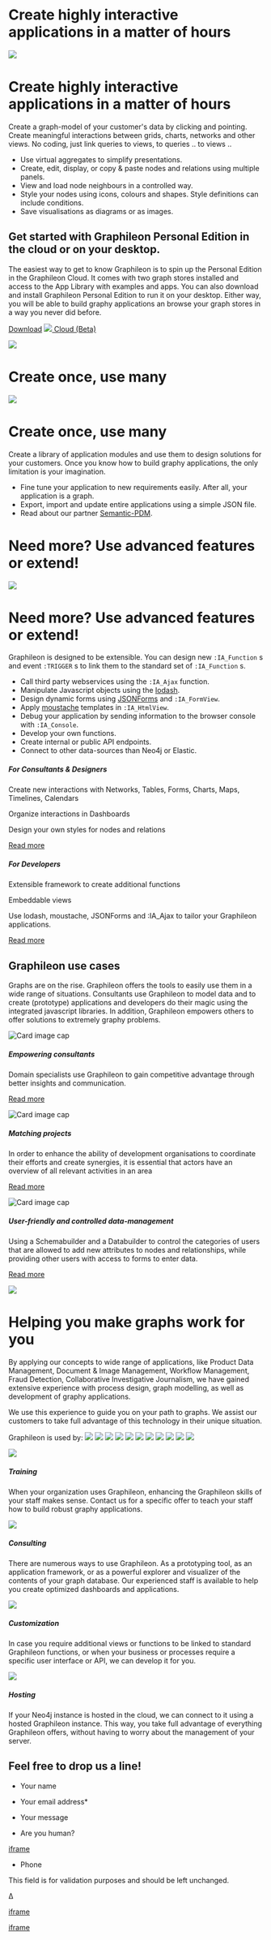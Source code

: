# Create highly interactive applications in a matter of hours

![](https://graphileon.com/app/uploads/2018/03/keyBenefits1-1-1014x1210.jpg)

# Create highly interactive applications in a matter of hours

Create a graph-model of your customer's data by clicking and pointing. Create meaningful interactions between grids, charts, networks and other views. No coding, just link queries to views, to queries .. to views ..

- Use virtual aggregates to simplify presentations.
- Create, edit, display, or copy & paste nodes and relations using multiple panels.
- View and load node neighbours in a controlled way.
- Style your nodes using icons, colours and shapes. Style definitions can include conditions.
- Save visualisations as diagrams or as images.

## Get started with Graphileon Personal Edition in the cloud or on your desktop.

The easiest way to get to know Graphileon is to spin up the Personal Edition in the Graphileon Cloud. It comes with two graph stores installed and access to the App Library with examples and apps. You can also download and install Graphileon Personal Edition to run it on your desktop. Either way, you will be able to build graphy applications an browse your graph stores in a way you never did before.

[Download](https://graphileon.com/request-graphileon-application/) [![](https://graphileon.app/img/graphileon-logo.png) Cloud (Beta)](https://graphileon.app/)

![](https://graphileon.com/app/uploads/2018/03/iMac_sandbox_02.png)

# Create once, use many

![](https://graphileon.com/app/uploads/2018/03/keyBenefits2-1-920x1096.jpg)

# Create once, use many

Create a library of application modules and use them to design solutions for your customers. Once you know how to build graphy applications, the only limitation is your imagination.

- Fine tune your application to new requirements easily. After all, your application is a graph.
- Export, import and update entire applications using a simple JSON file.
- Read about our partner [Semantic-PDM](https://graphileon.com/empowering-consultants/).

# Need more? Use advanced features or extend!

![](https://graphileon.com/app/uploads/2018/03/MacBook_devs_01-1100x612.jpg)

# Need more? Use advanced features or extend!

Graphileon is designed to be extensible. You can design new `:IA_Function` s and event `:TRIGGER` s to link them to the standard set of `:IA_Function` s.

- Call third party webservices using the `:IA_Ajax` function.
- Manipulate Javascript objects using the [Iodash](https://lodash.com/).
- Design dynamic forms using [JSONForms](http://jsonforms.io/) and `:IA_FormView`.
- Apply [moustache](https://mustache.github.io/) templates in `:IA_HtmlView`.
- Debug your application by sending information to the browser console with `:IA_Console`.
- Develop your own functions.
- Create internal or public API endpoints.
- Connect to other data-sources than Neo4j or Elastic.

##### For Consultants & Designers

Create new interactions with Networks, Tables, Forms, Charts, Maps, Timelines, Calendars

Organize interactions in Dashboards

Design your own styles for nodes and relations

[Read more](https://docs.graphileon.com/graphileon/For_Dashboard_Designers/index.html)

##### For Developers

Extensible framework to create additional functions

Embeddable views

Use lodash, moustache, JSONForms and :IA\_Ajax to tailor your Graphileon applications.

[Read more](https://docs.graphileon.com/graphileon/Getting_started/Setup_Graphileon_Personal_Edition.html)

## Graphileon use cases

Graphs are on the rise. Graphileon offers the tools to easily use them in a wide range of situations. Consultants use Graphileon to model data and to create (prototype) applications and developers do their magic using the integrated javascript libraries. In addition, Graphileon empowers others to offer solutions to extremely graphy problems.

![Card image cap](https://graphileon.com/app/uploads/2018/03/network-3148727_1920-1-710x472.jpg)

##### Empowering consultants

Domain specialists use Graphileon to gain competitive advantage through better insights and communication.

[Read more](https://graphileon.com/empowering-consultants/)

![Card image cap](https://graphileon.com/app/uploads/2018/03/graph-case-710x472.jpg)

##### Matching projects

In order to enhance the ability of development organisations to coordinate their efforts and create synergies, it is essential that actors have an overview of all relevant activities in an area

[Read more](https://graphileon.com/matching-projects/)

![Card image cap](https://graphileon.com/app/uploads/2018/03/Screen-Shot-2018-03-14-at-19.09.06.png-710x472.jpg)

##### User-friendly and controlled data-management

Using a Schemabuilder and a Databuilder to control the categories of users that are allowed to add new attributes to nodes and relationships, while providing other users with access to forms to enter data.

[Read more](https://graphileon.com/user-fiendly-and-controlled-data-management/)

![](https://graphileon.com/app/uploads/2018/03/iMac_consult_01.png)

# Helping you make graphs work for you

By applying our concepts to wide range of applications, like Product Data Management, Document & Image Management, Workflow Management, Fraud Detection, Collaborative Investigative Journalism, we have gained extensive experience with process design, graph modelling, as well as development of graphy applications.

We use this experience to guide you on your path to graphs. We assist our customers to take full advantage of this technology in their unique situation.



Graphileon is used by:
[![](https://graphileon.com/app/uploads/2018/03/volksbank.png)](https://www.devolksbank.nl/) [![](https://graphileon.com/app/uploads/2018/03/trimpact.png)](http://trimpact.nl/) [![](https://graphileon.com/app/uploads/2018/03/murr.png)](https://www.murrelektronik.com/) [![](https://graphileon.com/app/uploads/2018/03/logo-semantic-pdm.png)](https://www.semantic-pdm.com/) [![](https://graphileon.com/app/uploads/2018/03/fau.png)](http://www.faps.fau.de/) [![](https://graphileon.com/app/uploads/2018/03/hanning2-e1521712418433.png)](https://www.hanning-hew.com/en/) [![](https://graphileon.com/app/uploads/2018/06/cisco-e1530203466645.png)](https://www.cisco.com/) [![](https://graphileon.com/app/uploads/2018/06/airbus-e1530203793832.png)](https://www.airbus.com/) [![](https://graphileon.com/app/uploads/2018/09/bender-e1537205730141.png)](https://www.bender.de/en) [![](https://graphileon.com/app/uploads/2018/09/aerospace-e1537205933706.png)](https://aerospace.org/) [![](https://graphileon.com/app/uploads/2018/09/esatransparent-e1537206692138.png)](https://www.esa.int/ESA)

![](https://graphileon.com/app/uploads/2018/03/icon-training-160x160.png)

##### Training

When your organization uses Graphileon, enhancing the Graphileon skills of your staff makes sense. Contact us for a specific offer to teach your staff how to build robust graphy applications.

![](https://graphileon.com/app/uploads/2018/03/icon-consult-160x160.png)

##### Consulting

There are numerous ways to use Graphileon. As a prototyping tool, as an application framework, or as a powerful explorer and visualizer of the contents of your graph database. Our experienced staff is available to help you create optimized dashboards and applications.

![](https://graphileon.com/app/uploads/2018/03/icon-customization-160x160.png)

##### Customization

In case you require additional views or functions to be linked to standard Graphileon functions, or when your business or processes require a specific user interface or API, we can develop it for you.

![](https://graphileon.com/app/uploads/2018/03/icon-hosting-160x160.png)

##### Hosting

If your Neo4j instance is hosted in the cloud, we can connect to it using a hosted Graphileon instance. This way, you take full advantage of everything Graphileon offers, without having to worry about the management of your server.

## Feel free to drop us a line!

- Your name

- Your email address\*

- Your message

- Are you human?




[iframe](https://www.google.com/recaptcha/api2/anchor?ar=1&k=6Le1e1QUAAAAADW0l3XKPFtE93vP_MraOV5ZYxGG&co=aHR0cHM6Ly9ncmFwaGlsZW9uLmNvbTo0NDM.&hl=en&v=jt8Oh2-Ue1u7nEbJQUIdocyd&theme=light&size=normal&cb=ykwb1c1hnwt2)

- Phone


This field is for validation purposes and should be left unchanged.


Δ

[iframe](about:blank)

[iframe](https://www.google.com/recaptcha/api2/bframe?hl=en&v=jt8Oh2-Ue1u7nEbJQUIdocyd&k=6Le1e1QUAAAAADW0l3XKPFtE93vP_MraOV5ZYxGG)